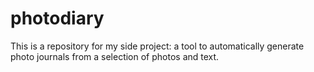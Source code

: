# photodiary
This is a repository for my side project: a tool to automatically generate photo journals from a selection of photos and text. 
